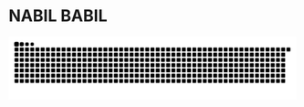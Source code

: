 # NABIL BABIL
<picture>
  <source media="(prefers-color-scheme: dark)" srcset="https://raw.githubusercontent.com/Nabil-nl/snake-/main/github-snake-dark.svg" />
  <source media="(prefers-color-scheme: light)" srcset="https://raw.githubusercontent.com/Nabil-nl/snake-/main/github-user-light.svg" />
  <img alt="github-snake" src="https://raw.githubusercontent.com/Nabil-nl/snake-/main/github-snake.svg" />
</picture>
